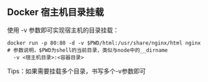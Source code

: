 ## Docker 宿主机目录挂载

使用 -v 参数即可实现宿主机的目录挂载：

    docker run -p 80:80 -d -v $PWD/html:/usr/share/nginx/html nginx
    # 参数说明，$PWD为shell的当前目录，类似与node中的__dirname
      -v <宿主机目录>:<容器目录>

Tips：如果需要挂载多个目录，书写多个-v参数即可